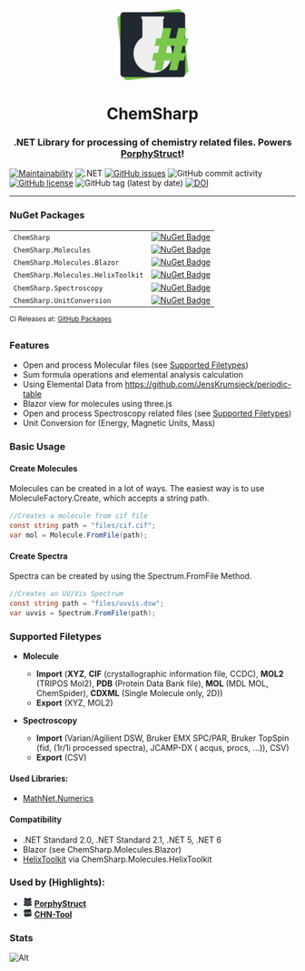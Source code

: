 <p align="center">
<img src="https://raw.githubusercontent.com/JensKrumsieck/ChemSharp/master/icon.png" height="125px" /></p>
<h1 align="center" >ChemSharp</h1>
<h3 align="center">.NET Library for processing of chemistry related files. Powers <a href="https://github.com/JensKrumsieck/PorphyStruct">PorphyStruct</a>!</h3>

[![Maintainability](https://api.codeclimate.com/v1/badges/bb81db40213cc68deb97/maintainability)](https://codeclimate.com/github/JensKrumsieck/ChemSharp/maintainability)
![.NET](https://github.com/JensKrumsieck/ChemSharp/workflows/.NET/badge.svg)
[![GitHub issues](https://img.shields.io/github/issues/JensKrumsieck/ChemSharp)](https://github.com/JensKrumsieck/ChemSharp/issues)
![GitHub commit activity](https://img.shields.io/github/commit-activity/y/JensKrumsieck/ChemSharp)
[![GitHub license](https://img.shields.io/github/license/JensKrumsieck/ChemSharp)](https://github.com/JensKrumsieck/ChemSharp/blob/master/LICENSE)
![GitHub tag (latest by date)](https://img.shields.io/github/v/tag/jenskrumsieck/chemsharp)
[![DOI](https://zenodo.org/badge/DOI/10.5281/zenodo.4573532.svg)](https://doi.org/10.5281/zenodo.4573532)

<hr/>

### NuGet Packages

| | |
|-|-|
| `ChemSharp` | [![NuGet Badge](https://buildstats.info/nuget/ChemSharp)](https://www.nuget.org/packages/ChemSharp/) |
| `ChemSharp.Molecules` | [![NuGet Badge](https://buildstats.info/nuget/ChemSharp.Molecules)](https://www.nuget.org/packages/ChemSharp.Molecules/) |
| `ChemSharp.Molecules.Blazor` | [![NuGet Badge](https://buildstats.info/nuget/ChemSharp.Molecules.Blazor)](https://www.nuget.org/packages/ChemSharp.Molecules.Blazor/) |
| `ChemSharp.Molecules.HelixToolkit` | [![NuGet Badge](https://buildstats.info/nuget/ChemSharp.Molecules.HelixToolkit)](https://www.nuget.org/packages/ChemSharp.Molecules.HelixToolkit/) |
| `ChemSharp.Spectroscopy` | [![NuGet Badge](https://buildstats.info/nuget/ChemSharp.Spectroscopy)](https://www.nuget.org/packages/ChemSharp.Spectroscopy/) |
|`ChemSharp.UnitConversion` | [![NuGet Badge](https://buildstats.info/nuget/ChemSharp.UnitConversion)](https://www.nuget.org/packages/ChemSharp.UnitConversion/) |


<sup>CI Releases at: <a href="https://github.com/JensKrumsieck/ChemSharp/packages/">GitHub Packages</a> </sup>

### Features

* Open and process Molecular files (see [Supported Filetypes](#molecule))
* Sum formula operations and elemental analysis calculation
* Using Elemental Data from https://github.com/JensKrumsieck/periodic-table
* Blazor view for molecules using three.js
* Open and process Spectroscopy related files (see [Supported Filetypes](#spectroscopy))
* Unit Conversion for (Energy, Magnetic Units, Mass)

### Basic Usage

#### Create Molecules

Molecules can be created in a lot of ways. The easiest way is to use MoleculeFactory.Create, which accepts a string
path.

```csharp
//Creates a molecule from cif file
const string path = "files/cif.cif";
var mol = Molecule.FromFile(path);
```

#### Create Spectra

Spectra can be created by using the Spectrum.FromFile Method.

```csharp
//Creates an UV/Vis Spectrum
const string path = "files/uvvis.dsw";
var uvvis = Spectrum.FromFile(path);
```


### Supported Filetypes

* **Molecule**
    * **Import** (**XYZ**, **CIF** (crystallographic information file, CCDC), **MOL2** (TRIPOS Mol2), **PDB** (Protein
      Data Bank file), **MOL** (MDL MOL, ChemSpider), **CDXML** (Single Molecule only, 2D))
    * **Export** (XYZ, MOL2)

* **Spectroscopy**
    * **Import** (Varian/Agilient DSW, Bruker EMX SPC/PAR, Bruker TopSpin (fid, (1r/1i processed spectra), JCAMP-DX (
      acqus, procs, ...)), CSV)
    * **Export** (CSV)

#### Used Libraries:

* [MathNet.Numerics](https://github.com/mathnet/mathnet-numerics)

#### Compatibility

* .NET Standard 2.0, .NET Standard 2.1, .NET 5, .NET 6
* Blazor (see ChemSharp.Molecules.Blazor)
* <a href="https://github.com/JensKrumsieck/ChemSharp/wiki/Use-with-HelixToolkit-(WPF)">HelixToolkit</a> via
  ChemSharp.Molecules.HelixToolkit

### Used by (Highlights):

*  <img src="https://github.com/JensKrumsieck/PorphyStruct/blob/master/PorphyStruct.WPF/Resources/porphystruct.png" alt="logo" height="16"/>  **[PorphyStruct](https://github.com/JensKrumsieck/PorphyStruct)**
* <img src="https://raw.githubusercontent.com/JensKrumsieck/CHN-Tool/master/.github/chn.png" alt="logo" height="16"/>  **[CHN-Tool](https://github.com/JensKrumsieck/CHN-Tool)**

### Stats

![Alt](https://repobeats.axiom.co/api/embed/dc542332761cc7e16b22d8bfe0454a55de4620c4.svg "Repobeats analytics image")
